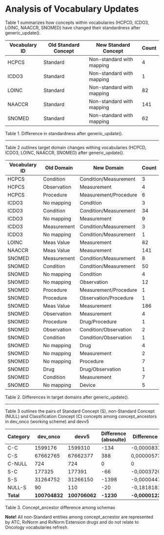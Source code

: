 # Analysis of Vocabulary Updates

Table 1 summarizes how concepts within vocabularies (HCPCD, ICDO3, LOINC, NAACCR, SNOMED) have changed their standardness after generic_update().

|Vocabulary ID|Old Standard Concept|New Standard Concept|Count|
|---|---|---|---|
|HCPCS|Standard|Non-standard with mapping|4|
|ICDO3|Standard|Non-standard with mapping|1|
|LOINC|Standard|Non-standard with mapping|82|
|NAACCR|Standard|Non-standard with mapping|141|
|SNOMED|Standard|Non-standard with mapping|62|

Table 1. Difference in standardness after generic_update().



---



Table 2 outlines target domain changes withing vocabularies (HCPCD, ICDO3, LOINC, NAACCR, SNOMED) after generic_update().

|Vocabulary ID|Old Domain|New Domain|Count|
|---|---|---|---|
|HCPCS|Condition|Condition/Measurement|3|
|HCPCS|Observation|Measurement|4|
|HCPCS|Procedure|Measurement/Procedure|6|
|ICDO3|No mapping|Condition|3|
|ICDO3|Condition|Condition/Measurement|34|
|ICDO3|No mapping|Measurement|9|
|ICDO3|Measurement|Condition/Measurement|3|
|ICDO3|No mapping|Condition/Measurement|1|
|LOINC|Meas Value|Measurement|82|
|NAACCR|Meas Value|Measurement|141|
|SNOMED|Measurement|Condition/Measurement|8|
|SNOMED|Condition|Condition/Measurement|50|
|SNOMED|No mapping|Condition|4|
|SNOMED|No mapping|Observation|12|
|SNOMED|Procedure|Measurement/Procedure|1|
|SNOMED|Procedure|Observation/Procedure|1|
|SNOMED|Meas Value|Measurement|186|
|SNOMED|Observation|Measurement|4|
|SNOMED|Procedure|Drug/Procedure|1|
|SNOMED|Observation|Condition/Observation|2|
|SNOMED|Condition|Condition/Observation|1|
|SNOMED|No mapping|Drug|4|
|SNOMED|No mapping|Measurement|2|
|SNOMED|No mapping|Procedure|7|
|SNOMED|Drug|Drug/Observation|1|
|SNOMED|Condition|Measurement|7|
|SNOMED|No mapping|Device|5|

Table 2. Differences in target domains after generic_update().



---



Table 3 outlines the pairs of Standard Concept (S), non-Standard Concept (NULL) and Classification Concept (C) concepts among concept_ancestors in dev_onco (working scheme) and devv5

|Category|dev_onco|devv5|Difference (absoulte)|Difference (percent)|
|---|---|---|---|---|
|C-C|1599176|1599310|-134|-0,00008378613277|
|C-S|67662765|67662377|388|0,000005734353672|
|C-NULL|724|724|0|0|
|S-C|177325|177391|-66|-0,0003720594619|
|S-S|31264752|31266150|-1398|-0,00004471289238|
|NULL-S|90|110|-20|-0,1818181818|
|**Total**|**100704832**|**100706062**|**-1230**|**-0,00001221376326**|

Table 3. Concept_ancestor difference among schemas

**Note!** All non-Standard entities among concept_acnestor are represented by ATC, RxNorm and RxNorm Extension drugs and do not relate to Oncology vocabularies refresh.
